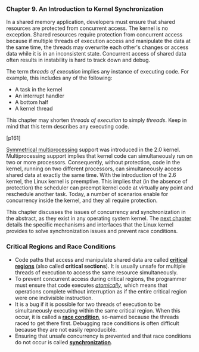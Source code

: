 ### **Chapter 9. An Introduction to Kernel Synchronization**

In a shared memory application, developers must ensure that shared resources are protected from concurrent access. The kernel is no exception. Shared resources require protection from concurrent access because if multiple threads of execution access and manipulate the data at the same time, the threads may overwrite each other's changes or access data while it is in an inconsistent state. Concurrent access of shared data often results in instability is hard to track down and debug.

The term *threads of execution* implies any instance of executing code. For example, this includes any of the following:

* A task in the kernel
* An interrupt handler
* A bottom half
* A kernel thread

This chapter may shorten *threads of execution* to simply *threads*. Keep in mind that this term describes any executing code.

[p161]

[Symmetrical multiprocessing](https://en.wikipedia.org/wiki/Symmetric_multiprocessing) support was introduced in the 2.0 kernel. Multiprocessing support implies that kernel code can simultaneously run on two or more processors. Consequently, without protection, code in the kernel, running on two different processors, can simultaneously access shared data at exactly the same time. With the introduction of the 2.6 kernel, the Linux kernel is preemptive. This implies that (in the absence of protection) the scheduler can preempt kernel code at virtually any point and reschedule another task. Today, a number of scenarios enable for concurrency inside the kernel, and they all require protection.

This chapter discusses the issues of concurrency and synchronization in the abstract, as they exist in any operating system kernel. The [next chapter](ch10.md) details the specific mechanisms and interfaces that the Linux kernel provides to solve synchronization issues and prevent race conditions.

### Critical Regions and Race Conditions

* Code paths that access and manipulate shared data are called [**critical regions**](https://en.wikipedia.org/wiki/Critical_section) (also called **critical sections**). It is usually unsafe for multiple threads of execution to access the same resource simultaneously.
* To prevent concurrent access during critical regions, the programmer must ensure that code executes [*atomically*](https://en.wikipedia.org/wiki/Linearizability), which means that operations complete without interruption as if the entire critical region were one indivisible instruction.
* It is a bug if it is possible for two threads of execution to be simultaneously executing within the same critical region. When this occur, it is called a [**race condition**](https://en.wikipedia.org/wiki/Race_condition), so-named because the threads raced to get there first. Debugging race conditions is often difficult because they are not easily reproducible.
* Ensuring that unsafe concurrency is prevented and that race conditions do not occur is called [**synchronization**](https://en.wikipedia.org/wiki/Synchronization_(computer_science)).
